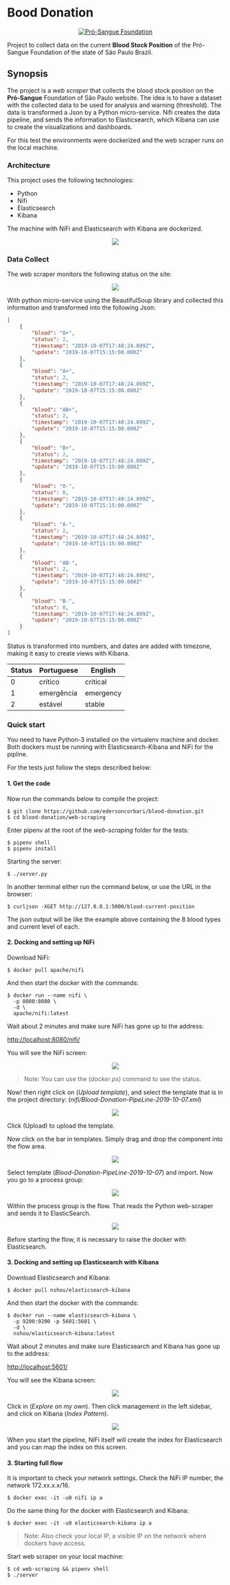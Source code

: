 # Bood Donation

<p align="center"> 
<a href="http://www.prosangue.sp.gov.br">
<img border="0" alt="Pró-Sangue Foundation" src="https://raw.githubusercontent.com/edersoncorbari/blood-donation/master/doc/img/blood-logo.png">
</a>
</p>

Project to collect data on the current **Blood Stock Position** of the Pró-Sangue Foundation of the state of São Paulo Brazil.

## Synopsis

The project is a *web scraper* that collects the blood stock position on the **Pró-Sangue** Foundation of São Paulo website. The idea is to have a dataset with the collected data to be used for analysis and warning (threshold). The data is transformed a Json by a Python micro-service. Nifi creates the data pipeline, and sends the information to Elasticsearch, which Kibana can use to create the visualizations and dashboards. 

For this test the environments were dockerized and the web scraper runs on the local machine.
 
### Architecture

This project uses the following technologies:

  * Python
  * Nifi
  * Elasticsearch
  * Kibana

The machine with NiFi and Elasticsearch with Kibana are dockerized.

<p align="center"> 
<img src="https://raw.githubusercontent.com/edersoncorbari/blood-donation/master/doc/img/blood-donation-diagram.png">
</p>

### Data Collect

The web scraper monitors the following status on the site:

<p align="center"> 
<img src="https://raw.githubusercontent.com/edersoncorbari/blood-donation/master/doc/img/blood-level.png">
</p>

With python micro-service using the BeautifulSoup library and collected this information and transformed into the following Json:

```json
[
    {
        "blood": "O+",
        "status": 2,
        "timestamp": "2019-10-07T17:48:24.899Z",
        "update": "2019-10-07T15:15:00.000Z"
    },
    {
        "blood": "A+",
        "status": 2,
        "timestamp": "2019-10-07T17:48:24.899Z",
        "update": "2019-10-07T15:15:00.000Z"
    },
    {
        "blood": "AB+",
        "status": 2,
        "timestamp": "2019-10-07T17:48:24.899Z",
        "update": "2019-10-07T15:15:00.000Z"
    },
    {
        "blood": "B+",
        "status": 2,
        "timestamp": "2019-10-07T17:48:24.899Z",
        "update": "2019-10-07T15:15:00.000Z"
    },
    {
        "blood": "O-",
        "status": 0,
        "timestamp": "2019-10-07T17:48:24.899Z",
        "update": "2019-10-07T15:15:00.000Z"
    },
    {
        "blood": "A-",
        "status": 2,
        "timestamp": "2019-10-07T17:48:24.899Z",
        "update": "2019-10-07T15:15:00.000Z"
    },
    {
        "blood": "AB-",
        "status": 2,
        "timestamp": "2019-10-07T17:48:24.899Z",
        "update": "2019-10-07T15:15:00.000Z"
    },
    {
        "blood": "B-",
        "status": 0,
        "timestamp": "2019-10-07T17:48:24.899Z",
        "update": "2019-10-07T15:15:00.000Z"
    }
]
```

Status is transformed into numbers, and dates are added with timezone, making it easy to create views with Kibana.

| Status | Portuguese | English    |
| ------ | ---------  | ---------- |
| 0      | crítico    | critical   |
| 1      | emergência | emergency  | 
| 2      | estável    | stable     | 

### Quick start

You need to have Python-3 installed on the virtualenv machine and docker. Both dockers must be running with Elasticsearch-Kibana and NiFi for the pipline. 

For the tests just follow the steps described below:

#### 1. Get the code

Now run the commands below to compile the project:

```shell
$ git clone https://github.com/edersoncorbari/blood-donation.git
$ cd blood-donation/web-scraping
```

Enter pipenv at the root of the *web-scraping* folder for the tests:

```shell
$ pipenv shell
$ pipenv install
```

Starting the server:

```shell
$ ./server.py
```

In another terminal either run the command below, or use the URL in the browser:

```shell
$ curljson -XGET http://127.0.0.1:5000/blood-current-position
```

The json output will be like the example above containing the 8 blood types and current level of each.

#### 2. Docking and setting up NiFi 

Download NiFi:

```shell
$ docker pull apache/nifi
```

And then start the docker with the commands:

```shell
$ docker run --name nifi \
  -p 8080:8080 \
  -d \
  apache/nifi:latest
```

Wait about 2 minutes and make sure NiFi has gone up to the address:

[http://localhost:8080/nifi/](http://localhost:8080/nifi/)

You will see the NiFi screen:

<p align="center"> 
<img border="0" src="https://raw.githubusercontent.com/edersoncorbari/blood-donation/master/doc/img/nifi-start.png">
</p>

>Note: You can use the (*docker ps*) command to see the status.

Now! then right click on (*Upload template*), and select the template that is in the project directory: (*nifi/Blood-Donation-PipeLine-2019-10-07.xml*)

<p align="center"> 
<img border="0" src="https://raw.githubusercontent.com/edersoncorbari/blood-donation/master/doc/img/nifi-template.png">
</p>

Click (Upload) to upload the template.

Now click on the bar in templates. Simply drag and drop the component into the flow area.

<p align="center"> 
<img border="0" src="https://raw.githubusercontent.com/edersoncorbari/blood-donation/master/doc/img/nifi-template-icon.png">
</p>

Select template (*Blood-Donation-PipeLine-2019-10-07*) and import. Now you go to a process group:

<p align="center"> 
<img border="0" src="https://raw.githubusercontent.com/edersoncorbari/blood-donation/master/doc/img/nifi-blood.png">
</p>

Within the process group is the flow. That reads the Python web-scraper and sends it to ElasticSearch.

<p align="center"> 
<img border="0" src="https://raw.githubusercontent.com/edersoncorbari/blood-donation/master/doc/img/nifi-blood-flow.png">
</p>

Before starting the flow, it is necessary to raise the docker with Elasticsearch.

#### 3. Docking and setting up Elasticsearch with Kibana

Download Elasticsearch and Kibana:

```shell
$ docker pull nshou/elasticsearch-kibana
```

And then start the docker with the commands:

```shell
$ docker run --name elasticsearch-kibana \
  -p 9200:9200 -p 5601:5601 \
  -d \
  nshou/elasticsearch-kibana:latest
```

Wait about 2 minutes and make sure Elasticsearch and Kibana has gone up to the address:

[http://localhost:5601/](http://localhost:5601/)

You will see the Kibana screen:

<p align="center"> 
<img border="0" src="https://raw.githubusercontent.com/edersoncorbari/blood-donation/master/doc/img/kibana-start.png">
</p>

Click in (*Explore on my own*). Then click management in the left sidebar, and click on Kibana (*Index Pattern*).

<p align="center"> 
<img border="0" src="https://raw.githubusercontent.com/edersoncorbari/blood-donation/master/doc/img/kibana-map-index.png">
</p>

When you start the pipeline, NiFi itself will create the index for Elasticsearch and you can map the index on this screen.

#### 3. Starting full flow

It is important to check your network settings. Check the NiFi IP number, the network 172.xx.x.x/16.

```shell
$ docker exec -it -u0 nifi ip a
```

Do the same thing for the docker with Elasticsearch and Kibana:


```shell
$ docker exec -it -u0 elasticsearch-kibana ip a
```

>Note: Also check your local IP, a visible IP on the network where dockers have access.

Start web scraper on your local machine:

```shell
$ cd web-scraping && pipenv shell
$ ./server
```

